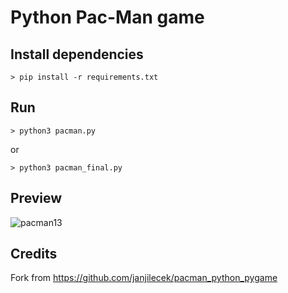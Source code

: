 # Python Pac-Man game

## Install dependencies
```> pip install -r requirements.txt```

## Run
```> python3 pacman.py```

or

```> python3 pacman_final.py```

## Preview
![pacman13](https://user-images.githubusercontent.com/5726108/209607270-dd432585-663a-459f-bef8-39262d5dbfe6.gif)

## Credits
Fork from https://github.com/janjilecek/pacman_python_pygame 
